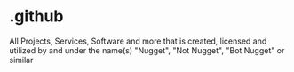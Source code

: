 # .github

All Projects, Services, Software and more that is created, licensed and utilized by and under the name(s) "Nugget", "Not Nugget", "Bot Nugget" or similar
